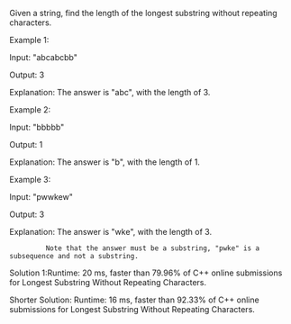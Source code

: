 Given a string, find the length of the longest substring without repeating characters.

Example 1:

Input: "abcabcbb"

Output: 3 

Explanation: The answer is "abc", with the length of 3. 

Example 2:

Input: "bbbbb"

Output: 1

Explanation: The answer is "b", with the length of 1.

Example 3:

Input: "pwwkew"

Output: 3

Explanation: The answer is "wke", with the length of 3. 

             Note that the answer must be a substring, "pwke" is a subsequence and not a substring.
             
Solution 1:Runtime: 20 ms, faster than 79.96% of C++ online submissions for Longest Substring Without Repeating Characters.

Shorter Solution: Runtime: 16 ms, faster than 92.33% of C++ online submissions for Longest Substring Without Repeating Characters.
